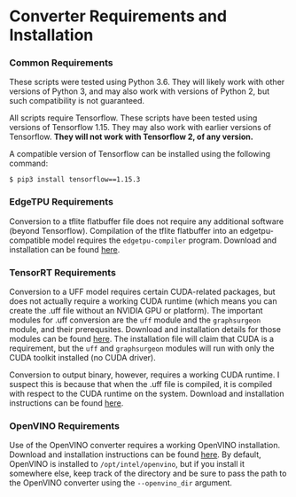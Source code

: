 # Converter Requirements and Installation

### Common Requirements

These scripts were tested using Python 3.6. They will likely work with other versions of Python 3, and may also work 
with versions of Python 2, but such compatibility is not guaranteed. 

All scripts require Tensorflow. These scripts have been tested using versions of Tensorflow 1.15. They may also work
with earlier versions of Tensorflow. **They will not work with Tensorflow 2, of any version.**

A compatible version of Tensorflow can be installed using the following command:
```
$ pip3 install tensorflow==1.15.3
```

### EdgeTPU Requirements

Conversion to a tflite flatbuffer file does not require any additional software (beyond Tensorflow). Compilation of
the tflite flatbuffer into an edgetpu-compatible model requires the `edgetpu-compiler` program. Download and
installation can be found [here](https://coral.ai/docs/edgetpu/compiler/#system-requirements).

### TensorRT Requirements

Conversion to a UFF model requires certain CUDA-related packages, but does not actually require a working CUDA runtime 
(which means you can create the .uff file without an NVIDIA GPU or platform). The important modules for .uff conversion
are the `uff` module and the `graphsurgeon` module, and their prerequsites. Download and installation details for those
modules can be found [here](https://docs.nvidia.com/deeplearning/tensorrt/install-guide/index.html#installing-tar). The
installation file will claim that CUDA is a requirement, but the `uff` and `graphsurgeon` modules will run with only the
CUDA toolkit installed (no CUDA driver).

Conversion to output binary, however, requires a working CUDA runtime. I suspect this is because that when the .uff file
is compiled, it is compiled with respect to the CUDA runtime on the system. Download and installation instructions can
be found [here](https://docs.nvidia.com/cuda/cuda-installation-guide-linux/index.html).

### OpenVINO Requirements

Use of the OpenVINO converter requires a working OpenVINO installation. Download and installation instructions can be
found [here](https://docs.openvinotoolkit.org/latest/_docs_install_guides_installing_openvino_linux.html). By default,
OpenVINO is installed to `/opt/intel/openvino`, but if you install it somewhere else, keep track of the directory and be
sure to pass the path to the OpenVINO converter using the `--openvino_dir` argument.  